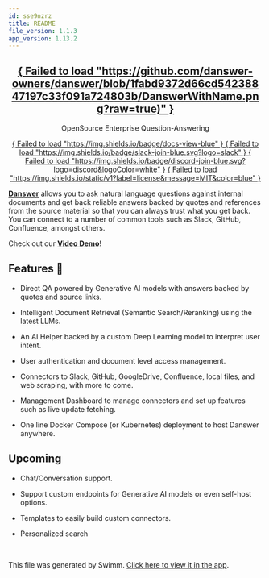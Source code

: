 ```yaml
---
id: sse9nzrz
title: README
file_version: 1.1.3
app_version: 1.13.2
---
```


<h2 align="center"> <a href="https://www.danswer.ai/"> { Failed to load "https://github.com/danswer-owners/danswer/blob/1fabd9372d66cd54238847197c33f091a724803b/DanswerWithName.png?raw=true)" }</a> </h2> <p align="center"> <p align="center">OpenSource Enterprise Question-Answering</p> <p align="center"> <a href="https://docs.danswer.dev/" target="\_blank"> { Failed to load "https://img.shields.io/badge/docs-view-blue" } </a> <a href="https://join.slack.com/t/danswer/shared\_invite/zt-1u5ycen3o-6SJbWfivLWP5LPyp\_jftuw" target="\_blank"> { Failed to load "https://img.shields.io/badge/slack-join-blue.svg?logo=slack" } </a> <a href="https://discord.gg/TDJ59cGV2X" target="\_blank"> { Failed to load "https://img.shields.io/badge/discord-join-blue.svg?logo=discord&logoColor=white" } </a> <a href="https://github.com/danswer-ai/danswer/blob/main/README.md" target="\_blank"> { Failed to load "https://img.shields.io/static/v1?label=license&message=MIT&color=blue" } </a> </p>

<strong>[Danswer](https://www.danswer.ai/)</strong> allows you to ask natural language questions against internal documents and get back reliable answers backed by quotes and references from the source material so that you can always trust what you get back. You can connect to a number of common tools such as Slack, GitHub, Confluence, amongst others.

Check out our <strong><a href="https://www.youtube.com/watch?v=geNzY1nbCnU">Video Demo</a></strong>!

## Features 💃

*   Direct QA powered by Generative AI models with answers backed by quotes and source links.

*   Intelligent Document Retrieval (Semantic Search/Reranking) using the latest LLMs.

*   An AI Helper backed by a custom Deep Learning model to interpret user intent.

*   User authentication and document level access management.

*   Connectors to Slack, GitHub, GoogleDrive, Confluence, local files, and web scraping, with more to come.

*   Management Dashboard to manage connectors and set up features such as live update fetching.

*   One line Docker Compose (or Kubernetes) deployment to host Danswer anywhere.

## Upcoming

*   Chat/Conversation support.

*   Support custom endpoints for Generative AI models or even self-host options.

*   Templates to easily build custom connectors.

*   Personalized search

<br/>

This file was generated by Swimm. [Click here to view it in the app](https://app.swimm.io/repos/Z2l0aHViJTNBJTNBZGFuc3dlciUzQSUzQWZhbW9yZWF1/docs/sse9nzrz).
